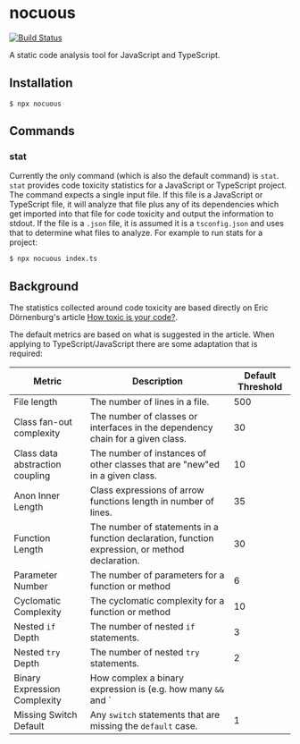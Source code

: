 # nocuous

[![Build Status](https://dev.azure.com/kitsonk/nocuous/_apis/build/status/kitsonk.nocuous?branchName=master)](https://dev.azure.com/kitsonk/nocuous/_build/latest?definitionId=1&branchName=master)

A static code analysis tool for JavaScript and TypeScript.

## Installation

```
$ npx nocuous
```

## Commands

### stat

Currently the only command (which is also the default command) is `stat`. `stat` provides code toxicity statistics for a JavaScript or TypeScript project. The command expects a single input file. If this file is a JavaScript or TypeScript file, it will analyze that file plus any of its dependencies which get imported into that file for code toxicity and output the information to stdout. If the file is a `.json` file, it is assumed it is a `tsconfig.json` and uses that to determine what files to analyze. For example to run stats for a project:

```
$ npx nocuous index.ts
```

## Background

The statistics collected around code toxicity are based directly on Eric
Dörnenburg's article [How toxic is your code?](https://erik.doernenburg.com/2008/11/how-toxic-is-your-code/).

The default metrics are based on what is suggested in the article. When applying to TypeScript/JavaScript there are some adaptation that is required:

| Metric                          | Description                                                                                      | Default Threshold |
| ------------------------------- | ------------------------------------------------------------------------------------------------ | ----------------- |
| File length                     | The number of lines in a file.                                                                   | 500               |
| Class fan-out complexity        | The number of classes or interfaces in the dependency chain for a given class.                   | 30                |
| Class data abstraction coupling | The number of instances of other classes that are "new"ed in a given class.                      | 10                |
| Anon Inner Length               | Class expressions of arrow functions length in number of lines.                                  | 35                |
| Function Length                 | The number of statements in a function declaration, function expression, or method declaration.  | 30                |
| Parameter Number                | The number of parameters for a function or method                                                | 6                 |
| Cyclomatic Complexity           | The cyclomatic complexity for a function or method                                               | 10                |
| Nested `if` Depth               | The number of nested `if` statements.                                                            | 3                 |
| Nested `try` Depth              | The number of nested `try` statements.                                                           | 2                 |
| Binary Expression Complexity    | How complex a binary expression is (e.g. how many `&&` and `||` keywords an expression contains) | 3                 |
| Missing Switch Default          | Any `switch` statements that are missing the `default` case.                                     | 1                 |

